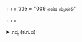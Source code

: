 +++
title = "009 ಎಡದ ಮೈಯಲಿ"

+++

<details><summary>ಗದ್ಯ (ಕ.ಗ.ಪ) </summary>

9. 'ಎಡಭಾಗದಲ್ಲಿ ಕೌರವರ ಸಮೂಹ, ಬಲಭಾಗದಲ್ಲಿ ಪಾಂಡುಪುತ್ರರ ಸಮೂಹ ಎದುರಿನಲ್ಲಿ ಮಾದ್ರ, ಮಾಗಧ ಯಾದವರೇ ಮೊದಲಾದವರು. ಮಧ್ಯೆ ನೀನು ಸಭೆಯಲ್ಲಿ ಶೋಭಿಸುವ ಅತಿ ವೈಭವವನ್ನು ಬಿಟ್ಟು ಕೌರವ ರಾಜನು ಮಾತನಾಡಿಸಲು ಸ್ವಾಮಿ, ಅನುಗ್ರಹ, ಪ್ರಸಾದ ಎನ್ನುವುದು ನಿನಗೆ ಕಷ್ಟ' ಎಂದನು.
</details>
